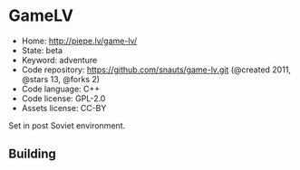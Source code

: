 # GameLV

- Home: http://piepe.lv/game-lv/
- State: beta
- Keyword: adventure
- Code repository: https://github.com/snauts/game-lv.git (@created 2011, @stars 13, @forks 2)
- Code language: C++
- Code license: GPL-2.0
- Assets license: CC-BY

Set in post Soviet environment.

## Building
